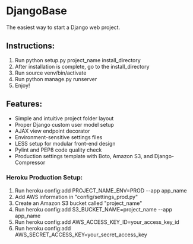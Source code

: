 DjangoBase
==========

The easiest way to start a Django web project.

## Instructions:

1. Run python setup.py project_name install_directory
2. After installation is complete, go to the install_directory
3. Run source venv/bin/activate
4. Run python manage.py runserver
5. Enjoy!

## Features:

* Simple and intuitive project folder layout
* Proper Django custom user model setup
* AJAX view endpoint decorator
* Environment-sensitive settings files
* LESS setup for modular front-end design
* Pylint and PEP8 code quality check
* Production settings template with Boto, Amazon S3, and Django-Compressor

### Heroku Production Setup:

1. Run heroku config:add PROJECT_NAME_ENV=PROD --app app_name
2. Add AWS information in "config/settings_prod.py"
3. Create an Amazon S3 bucket called "project_name"
4. Run heroku config:add S3_BUCKET_NAME=project_name --app app_name
5. Run heroku config:add AWS_ACCESS_KEY_ID=your_access_key_id
6. Run heroku config:add AWS_SECRET_ACCESS_KEY=your_secret_access_key
